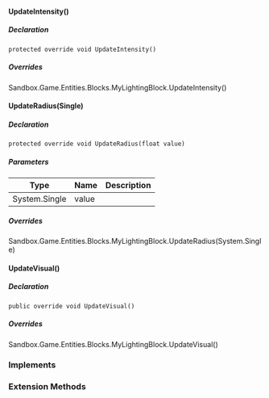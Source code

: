 #### UpdateIntensity()

##### Declaration

```
protected override void UpdateIntensity()
```

##### Overrides

Sandbox.Game.Entities.Blocks.MyLightingBlock.UpdateIntensity()

#### UpdateRadius(Single)

##### Declaration

```
protected override void UpdateRadius(float value)
```

##### Parameters

| Type | Name | Description |
| --- | --- | --- |
| System.Single | value |     |

##### Overrides

Sandbox.Game.Entities.Blocks.MyLightingBlock.UpdateRadius(System.Single)

#### UpdateVisual()

##### Declaration

```
public override void UpdateVisual()
```

##### Overrides

Sandbox.Game.Entities.Blocks.MyLightingBlock.UpdateVisual()

### Implements

### Extension Methods